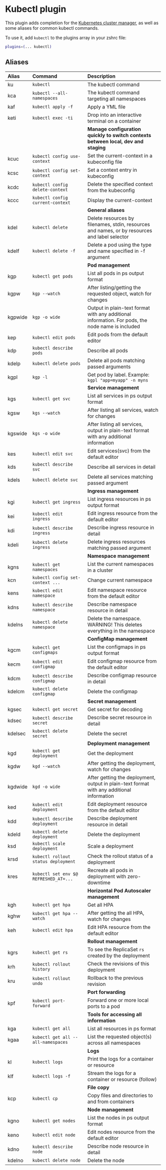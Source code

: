 # Kubectl plugin

This plugin adds completion for the [Kubernetes cluster manager](https://kubernetes.io/docs/reference/kubectl/kubectl/),
as well as some aliases for common kubectl commands.

To use it, add `kubectl` to the plugins array in your zshrc file:

```zsh
plugins=(... kubectl)
```

## Aliases

| Alias   | Command                               | Description                                                                                      |
|:--------|:--------------------------------------|:-------------------------------------------------------------------------------------------------|
| ku      | `kubectl`                             | The kubectl command                                                                              |
| kca     | `kubectl --all-namespaces`            | The kubectl command targeting all namespaces                                                     |
| kaf     | `kubectl apply -f`                    | Apply a YML file                                                                                 |
| keti    | `kubectl exec -ti`                    | Drop into an interactive terminal on a container                                                 |
|         |                                       | **Manage configuration quickly to switch contexts between local, dev and staging**               |
| kcuc    | `kubectl config use-context`          | Set the current-context in a kubeconfig file                                                     |
| kcsc    | `kubectl config set-context`          | Set a context entry in kubeconfig                                                                |
| kcdc    | `kubectl config delete-context`       | Delete the specified context from the kubeconfig                                                 |
| kccc    | `kubectl config current-context`      | Display the current-context                                                                      |
|         |                                       | **General aliases**                                                                              |
| kdel    | `kubectl delete`                      | Delete resources by filenames, stdin, resources and names, or by resources and label selector    |
| kdelf   | `kubectl delete -f`                   | Delete a pod using the type and name specified in -f argument                                    |
|         |                                       | **Pod management**                                                                               |
| kgp     | `kubectl get pods`                    | List all pods in ps output format                                                                |
| kgpw    | `kgp --watch`                         | After listing/getting the requested object, watch for changes                                    |
| kgpwide | `kgp -o wide`                         | Output in plain-text format with any additional information. For pods, the node name is included |
| kep     | `kubectl edit pods`                   | Edit pods from the default editor                                                                |
| kdp     | `kubectl describe pods`               | Describe all pods                                                                                |
| kdelp   | `kubectl delete pods`                 | Delete all pods matching passed arguments                                                        |
| kgpl    | `kgp -l`                              | Get pod by label. Example: `kgpl "app=myapp" -n myns`                                            |
|         |                                       | **Service management**                                                                           |
| kgs     | `kubectl get svc`                     | List all services in ps output format                                                            |
| kgsw    | `kgs --watch`                         | After listing all services, watch for changes                                                    |
| kgswide | `kgs -o wide`                         | After listing all services, output in plain-text format with any additional information          |
| kes     | `kubectl edit svc`                    | Edit services(svc) from the default editor                                                       |
| kds     | `kubectl describe svc`                | Describe all services in detail                                                                  |
| kdels   | `kubectl delete svc`                  | Delete all services matching passed argument                                                     |
|         |                                       | **Ingress management**                                                                           |
| kgi     | `kubectl get ingress`                 | List ingress resources in ps output format                                                       |
| kei     | `kubectl edit ingress`                | Edit ingress resource from the default editor                                                    |
| kdi     | `kubectl describe ingress`            | Describe ingress resource in detail                                                              |
| kdeli   | `kubectl delete ingress`              | Delete ingress resources matching passed argument                                                |
|         |                                       | **Namespace management**                                                                         |
| kgns    | `kubectl get namespaces`              | List the current namespaces in a cluster                                                         |
| kcn     | `kubectl config set-context ...`      | Change current namespace                                                                         |
| kens    | `kubectl edit namespace`              | Edit namespace resource from the default editor                                                  |
| kdns    | `kubectl describe namespace`          | Describe namespace resource in detail                                                            |
| kdelns  | `kubectl delete namespace`            | Delete the namespace. WARNING! This deletes everything in the namespace                          |
|         |                                       | **ConfigMap management**                                                                         |
| kgcm    | `kubectl get configmaps`              | List the configmaps in ps output format                                                          |
| kecm    | `kubectl edit configmap`              | Edit configmap resource from the default editor                                                  |
| kdcm    | `kubectl describe configmap`          | Describe configmap resource in detail                                                            |
| kdelcm  | `kubectl delete configmap`            | Delete the configmap                                                                             |
|         |                                       | **Secret management**                                                                            |
| kgsec   | `kubectl get secret`                  | Get secret for decoding                                                                          |
| kdsec   | `kubectl describe secret`             | Describe secret resource in detail                                                               |
| kdelsec | `kubectl delete secret`               | Delete the secret                                                                                |
|         |                                       | **Deployment management**                                                                        |
| kgd     | `kubectl get deployment`              | Get the deployment                                                                               |
| kgdw    | `kgd --watch`                         | After getting the deployment, watch for changes                                                  |
| kgdwide | `kgd -o wide`                         | After getting the deployment, output in plain-text format with any additional information        |
| ked     | `kubectl edit deployment`             | Edit deployment resource from the default editor                                                 |
| kdd     | `kubectl describe deployment`         | Describe deployment resource in detail                                                           |
| kdeld   | `kubectl delete deployment`           | Delete the deployment                                                                            |
| ksd     | `kubectl scale deployment`            | Scale a deployment                                                                               |
| krsd    | `kubectl rollout status deployment`   | Check the rollout status of a deployment                                                         |
| kres    | `kubectl set env $@ REFRESHED_AT=...` | Recreate all pods in deployment with zero-downtime                                               |
|         |                                       | **Horizontal Pod Autoscaler management**                                                         |
| kgh     | `kubectl get hpa`                     | Get all HPA                                                                                      |
| kghw    | `kubectl get hpa --watch`             | After getting the all HPA, watch for changes                                                     |
| keh     | `kubectl edit hpa`                    | Edit HPA resource from the default editor                                                        |
|         |                                       | **Rollout management**                                                                           |
| kgrs    | `kubectl get rs`                      | To see the ReplicaSet `rs` created by the deployment                                             |
| krh     | `kubectl rollout history`             | Check the revisions of this deployment                                                           |
| kru     | `kubectl rollout undo`                | Rollback to the previous revision                                                                |
|         |                                       | **Port forwarding**                                                                              |
| kpf     | `kubectl port-forward`                | Forward one or more local ports to a pod                                                         |
|         |                                       | **Tools for accessing all information**                                                          |
| kga     | `kubectl get all`                     | List all resources in ps format                                                                  |
| kgaa    | `kubectl get all --all-namespaces`    | List the requested object(s) across all namespaces                                               |
|         |                                       | **Logs**                                                                                         |
| kl      | `kubectl logs`                        | Print the logs for a container or resource                                                       |
| klf     | `kubectl logs -f`                     | Stream the logs for a container or resource (follow)                                             |
|         |                                       | **File copy**                                                                                    |
| kcp     | `kubectl cp`                          | Copy files and directories to and from containers                                                |
|         |                                       | **Node management**                                                                              |
| kgno    | `kubectl get nodes`                   | List the nodes in ps output format                                                               |
| keno    | `kubectl edit node`                   | Edit nodes resource from the default editor                                                      |
| kdno    | `kubectl describe node`               | Describe node resource in detail                                                                 |
| kdelno  | `kubectl delete node`                 | Delete the node                                                                                  |
